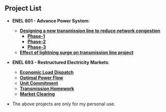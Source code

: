 ## Project List
- **ENEL 601 - Advance Power System**:
    - **[Designing a new transmission line to reduce network congestion](https://github.com/mananpatel126/Projects/tree/main/My%20work/Adding%20a%20transmission%20line%20to%20reduce%20network%20congession%20Project)** 
        - **[Phase-1](https://github.com/mananpatel126/Projects/blob/main/My%20work/Adding%20a%20transmission%20line%20to%20reduce%20network%20congession%20Project/Patel_Manan_Phase_1.pdf)** 
        - **[Phase-2](https://github.com/mananpatel126/Projects/blob/main/My%20work/Adding%20a%20transmission%20line%20to%20reduce%20network%20congession%20Project/Patel_Manan_Phase_2.pdf)**
        - **[Phase-3](https://github.com/mananpatel126/Projects/blob/main/My%20work/Adding%20a%20transmission%20line%20to%20reduce%20network%20congession%20Project/Patel_Manan_Phase_3.pdf)**
    - **[Effect of lightning surge on transmission line project](https://github.com/mananpatel126/Projects/blob/main/My%20work/Effect%20of%20lightning%20surge%20on%20transmission%20line%20Project/Effect%20of%20lightning%20surge%20on%20transmission%20line%20Project.pdf)** 
- **ENEL 693 - Restructured Electricity Markets**:
    - **[Economic Load Dispatch](https://github.com/mananpatel126/Projects/blob/main/My%20work/Economic%20Load%20Dispatch/Economic%20Load%20Dispatch%20Project.pdf)** 
    - **[Optimal Power Flow](https://github.com/mananpatel126/Projects/blob/main/My%20work/Optimal%20Power%20Flow%20Project/Optiman%20Power%20Flow%20Project.pdf)** 
    - **[Unit Commitment](https://github.com/mananpatel126/Projects/blob/main/My%20work/Unit%20Commitment%20Project/Unit%20Commitment%20Project.pdf)** 
    - **[Transmission Homework](https://github.com/mananpatel126/Projects/blob/main/My%20work/Transmission%20Homework/Transmission%20Homework.pdf)** 
    - **[Market Clearing](https://github.com/mananpatel126/Projects/blob/main/My%20work/Market%20Clearing%20Project/Market%20Clearing%20Project.pdf)** 
    
    
- The above projects are only for my personal use.
    
